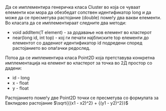 Да се имплементира генеричка класа Cluster во која се чуваат елементи кои мора да обезбедат сопствен идентификатор long и да може да се пресметува растојание (double) помеѓу два вакви елементи. Во класата да се имплементираат следните два методи:

* void addItem(Т element) - за додавање нов елемент во кластерот
*  near(long id, int top) - кој ги печати најблиските top елементи до елементот со дадениот идентификатор id подредени според растојанието во опаѓачки редослед.

Потоа да се имплементира класа Point2D која претставува конкретна имплементација на елемент во кластерот за точка во 2Д простор со дадени:

* id - long
* x - float
* y - float

Растојанието помеѓу две Point2D точки се пресметува со формулата за Евклидово растојание $\sqrt{{(x1 - x2)^2} + {(y1 - y2)^2}}$